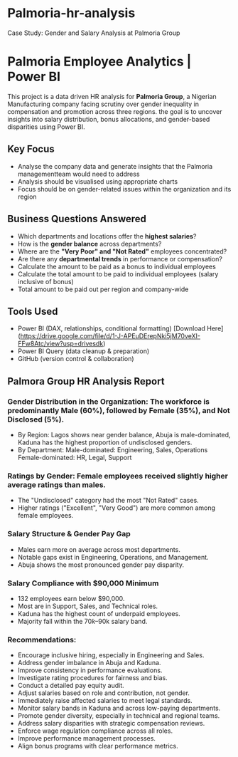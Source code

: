 # Palmoria-hr-analysis
Case Study: Gender and Salary Analysis at Palmoria Group

# Palmoria Employee Analytics | Power BI

This project is a data driven HR analysis for **Palmoria Group**, a Nigerian Manufacturing company facing scrutiny over gender inequality in compensation and promotion across three regions. the goal is to uncover insights into salary distribution, bonus allocations, and gender-based disparities using Power BI. 

## Key Focus

- Analyse the company data and generate insights that the Palmoria managementteam would need to address
- Analysis should be visualised using appropriate charts
- Focus should be on gender-related issues within the organization and its region

## Business Questions Answered

- Which departments and locations offer the **highest salaries**?
- How is the **gender balance** across departments?
- Where are the **"Very Poor" and "Not Rated"** employees concentrated?
- Are there any **departmental trends** in performance or compensation?
- Calculate the amount to be paid as a bonus to individual employees
- Calculate the total amount to be paid to individual employees (salary inclusive of bonus)
- Total amount to be paid out per region and company-wide

## Tools Used

- Power BI (DAX, relationships, conditional formatting) [Download Here] (https://drive.google.com/file/d/1-J-APEuDErepNki5jM70veXI-FFw8Atc/view?usp=drivesdk)
- Power BI Query (data cleanup & preparation)
- GitHub (version control & collaboration)

## Palmora Group HR Analysis Report

### Gender Distribution in the Organization: The workforce is predominantly Male (60%), followed by Female (35%), and Not Disclosed (5%).
- By Region: Lagos shows near gender balance, Abuja is male-dominated, Kaduna has the highest proportion of undisclosed genders.
- By Department:
Male-dominated: Engineering, Sales, Operations
Female-dominated: HR, Legal, Support

### Ratings by Gender: Female employees received slightly higher average ratings than males.
- The "Undisclosed" category had the most "Not Rated" cases.
- Higher ratings ("Excellent", "Very Good") are more common among female employees.

### Salary Structure & Gender Pay Gap

- Males earn more on average across most departments.
- Notable gaps exist in Engineering, Operations, and Management.
- Abuja shows the most pronounced gender pay disparity.

### Salary Compliance with $90,000 Minimum
- 132 employees earn below $90,000.
- Most are in Support, Sales, and Technical roles.
- Kaduna has the highest count of underpaid employees.
- Majority fall within the $70k–$90k salary band.

### Recommendations:

- Encourage inclusive hiring, especially in Engineering and Sales.
- Address gender imbalance in Abuja and Kaduna.
- Improve consistency in performance evaluations.
- Investigate rating procedures for fairness and bias.
- Conduct a detailed pay equity audit.
- Adjust salaries based on role and contribution, not gender.
- Immediately raise affected salaries to meet legal standards.
- Monitor salary bands in Kaduna and across low-paying departments.
- Promote gender diversity, especially in technical and regional teams.
- Address salary disparities with strategic compensation reviews.
- Enforce wage regulation compliance across all roles.
- Improve performance management processes.
- Align bonus programs with clear performance metrics.

